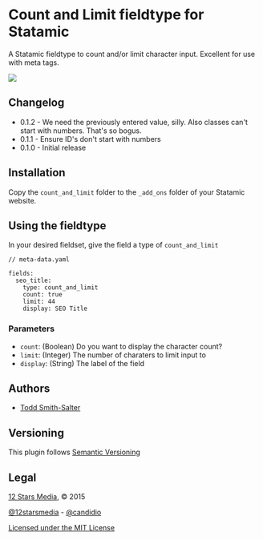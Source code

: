 # Count and Limit fieldtype for Statamic

A Statamic fieldtype to count and/or limit character input. Excellent for use with meta tags.

![](https://dl.dropboxusercontent.com/u/1113046/candidioassets/count_and_limit_screenshot.png)

## Changelog ##

- 0.1.2 - We need the previously entered value, silly. Also classes can't start with numbers. That's so bogus.
- 0.1.1 - Ensure ID's don't start with numbers
- 0.1.0 - Initial release

## Installation ##

Copy the `count_and_limit` folder to the `_add_ons` folder of your Statamic website.

## Using the fieldtype ##

In your desired fieldset, give the field a type of `count_and_limit`

```
// meta-data.yaml

fields:
  seo_title:
    type: count_and_limit
    count: true
    limit: 44
    display: SEO Title
```

### Parameters ###

- `count`: (Boolean) Do you want to display the character count?
- `limit`: (Integer) The number of charaters to limit input to
- `display`: (String) The label of the field

## Authors ##

- [Todd Smith-Salter](http://twitter.com/ToddSmithSalter)

## Versioning ##

This plugin follows [Semantic Versioning](http://semver.org/)

## Legal ##

[12 Stars Media](http://12starsmedia.com), &copy; 2015

[@12starsmedia](http://twitter.com/12starsmedia) - [@candidio](http://twitter.com/candidio)

[Licensed under the MIT License](http://www.opensource.org/licenses/mit-license.php)

